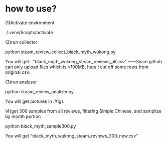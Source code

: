 # how to use?

(1)Activate environment

./.venv/Scripts/activate

(2)run collector 

python steam_review_collect_black_myth_wukong.py


You will get : "black_myth_wukong_steam_reviews_all.csv" ----Since github can only upload files which is <100MB, here I cut off some rows from original csv.


(3)run analyser

python steam_review_analizer.py


You will get pictures in ./figs


(4)get 300 samples from all reviews, filtering Simple Chinese, and samplize by month portion

python black_myth_sample300.py


You will get "black_myth_wukong_steam_reviews_300_new.csv"
